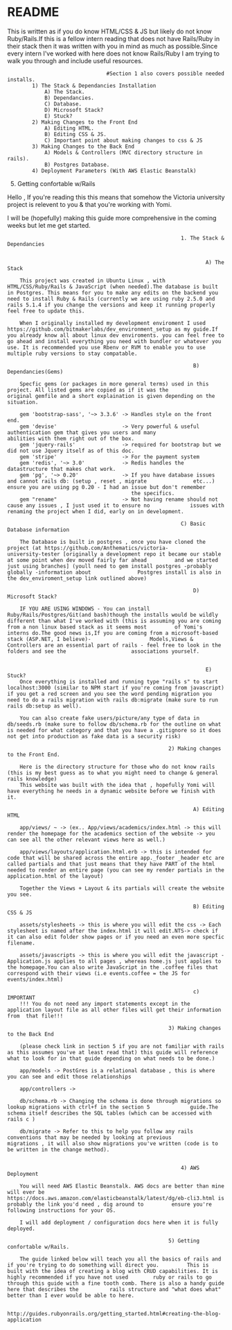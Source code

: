 # README

This is written as if you do know HTML/CSS & JS but likely do not know Ruby/Rails.If this is a fellow intern reading that does not have Rails/Ruby in their stack then it was written with you in mind as much as possible.Since every intern I've worked with here does not know Rails/Ruby I am trying to walk you through and include useful resources.


                                    #Section 1 also covers possible needed installs.
            1) The Stack & Dependancies Installation
                A) The Stack.
                B) Dependancies.
                C) Database.
                D) Microsoft Stack? 
                E) Stuck? 
            2) Making Changes to the Front End
                A) Editing HTML.
                B) Editing CSS & JS.
                C) Important point about making changes to css & JS
            3) Making Changes to the Back End
                A) Models & Controllers (MVC directory structure in rails).
                B) Postgres Database.
            4) Deployment Parameters (With AWS Elastic Beanstalk)

5) Getting confortable w/Rails


Hello , If you're reading this this means that somehow the Victoria university project is relevent to you & that you're working with Yomi. 

I will be (hopefully) making this guide more comprehensive in the coming weeks but let me get started.

                                                            1. The Stack & Dependancies


                                                                    A) The Stack

        This project was created in Ubuntu Linux , with HTML/CSS/Ruby/Rails & JavaScript (when needed).The database is built in Postgres. This means for you to make any edits on the backend you need to install Ruby & Rails (currently we are using ruby 2.5.0 and rails 5.1.4 if you change the versions and keep it running properly feel free to update this.

        When I originally installed my development enviroment I used https://github.com/bitmakerlabs/dev_environment_setup as my guide.If you already know all about linux dev enviroments. you can feel free to go ahead and install everything you need with bundler or whatever you use. It is recommended you use Rbenv or RVM to enable you to use multiple ruby versions to stay compatable.

                                                                B) Dependancies(Gems)
        
        Specfic gems (or packages in more general terms) used in this project. All listed gems are copied as if it was the           original gemfile and a short explaination is given depending on the situation. 

        gem 'bootstrap-sass', '~> 3.3.6' -> Handles style on the front end.
        gem 'devise'                     -> Very powerful & useful authentication gem that gives you users and many                                                     abilities with them right out of the box.
        gem 'jquery-rails'               -> required for bootstrap but we did not use Jquery itself as of this doc.
        gem 'stripe'                     -> For the payment system
        gem 'redis', '~> 3.0'            -> Redis handles the datastructure that makes chat work.
        gem 'pg', '~> 0.20'              -> If you have database issues and cannot rails db: (setup , reset , migrate               etc...) ensure you are using pg 0.20 - I had an issue but don't remember 
                                            the specifics.
        gem "rename"                     -> Not having rename should not cause any issues , I just used it to ensure no             issues with renaming the project when I did, early on in development.

                                                            C) Basic Database information

        The Database is built in postgres , once you have cloned the project (at https://github.com/Anthematics/victoria-           university-tester [originally a development repo it became our stable at some point when dev moved fairly far ahead         and we started just using branches] (youll need to gem install postgres -probably globally -information about               Postgres install is also in the dev_enviroment_setup link outlined above)

                                                                D) Microsoft Stack? 

        IF YOU ARE USING WINDOWS - You can install Ruby/Rails/Postgres/Git(and bash)though the installs would be wildly             different than what I've worked with (this is assuming you are coming from a non linux based stack as it seems most         of Yomi's interns do.The good news is,If you are coming from a microsoft-based stack (ASP.NET, I believe)-                   Models,Views & Controllers are an essential part of rails - feel free to look in the folders and see the                     associations yourself.


                                                                    E) Stuck?
        Once everything is installed and running type "rails s" to start localhost:3000 (similar to NPM start if you're coming from javascript) if you get a red screen and you see the word pending migration you need to do a rails migration with rails db:migrate (make sure to run rails db:setup as well).

        You can also create fake users/picture/any type of data in db/seeds.rb (make sure to follow db/schema.rb for the outline on what is needed for what category and that you have a .gitignore so it does not get into production as fake data is a security risk)

                                                        2) Making changes to the Front End.

        Here is the directory structure for those who do not know rails (this is my best guess as to what you might need to change & general rails knowledge)
        This website was built with the idea that , hopefully Yomi will have everything he needs in a dynamic website before we finish with it.

                                                                A) Editing HTML

        app/views/ ~ -> (ex.. App/views/academics/index.html -> this will render the homepage for the academics section of the website -> you can see all the other relevant views here as well.)

        app/views/layouts/application.html.erb -> this is intended for code that will be shared across the entire app._footer _header etc are called partials and that just means that they have PART of the html needed to render an entire page (you can see my render partials in the application.html of the layout)

        Together the Views + Layout & its partials will create the website you see.

                                                                B) Editing CSS & JS

        assets/stylesheets -> this is where you will edit the css -> Each stylesheet is named after the index.html it will edit.NTS-> check if it can also edit folder show pages or if you need an even more specfic filename.

        assets/javascripts -> this is where you will edit the javascript - Application.js applies to all pages , whereas home.js just applies to the homepage.You can also write JavaScript in the .coffee files that correspond with their views (i.e events.coffee = the JS for events/index.html)

                                                                c) IMPORTANT
        !!! You do not need any import statements except in the application layout file as all other files will get their information from  that file!!!

                                                        3) Making changes to the Back End

        (please check link in section 5 if you are not familiar with rails as this assumes you've at least read that) this guide will reference what to look for in that guide depending on what needs to be done.)

        app/models -> PostGres is a relational database , this is where you can see and edit those relationships

        app/controllers ->

        db/schema.rb -> Changing the schema is done through migrations so lookup migrations with ctrl+f in the section 5             guide.The schema itself describes the SQL tables (which can be accessed with rails c )

        db/migrate -> Refer to this to help you follow any rails conventions that may be needed by looking at previous               migrations , it will also show migrations you've written (code is to be written in the change method). 


                                                            4) AWS Deployment

        You will need AWS Elastic Beanstalk. AWS docs are better than mine will ever be                                             https://docs.aws.amazon.com/elasticbeanstalk/latest/dg/eb-cli3.html is probably the link you'd need , dig around to         ensure you're following instructions for your OS.

        I will add deployment / configuration docs here when it is fully deployed.

                                                        5) Getting confortable w/Rails.

        The guide linked below will teach you all the basics of rails and if you're trying to do something will direct you.         This is built with the idea of creating a blog with CRUD capabilities. It is highly recommended if you have not used        ruby or rails to go through this guide with a fine tooth comb. There is also a handy guide here that describes the          rails structure and "what does what" better than I ever would be able to here.

                                http://guides.rubyonrails.org/getting_started.html#creating-the-blog-application
